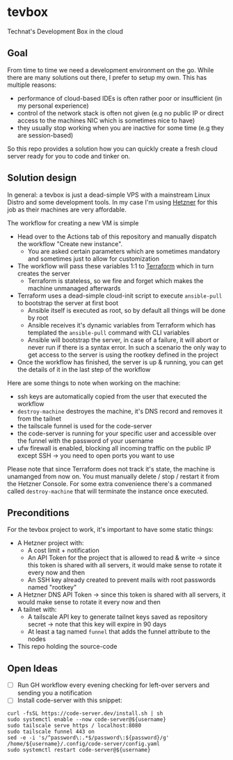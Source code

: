 # tevbox

Technat's Development Box in the cloud

## Goal

From time to time we need a development environment on the go. While there are many solutions out there, I prefer to setup my own. This has multiple reasons:
- performance of cloud-based IDEs is often rather poor or insufficient (in my personal experience)
- control of the network stack is often not given (e.g no public IP or direct access to the machines NIC which is sometimes nice to have)
- they usually stop working when you are inactive for some time (e.g they are session-based)

So this repo provides a solution how you can quickly create a fresh cloud server ready for you to code and tinker on.

## Solution design

In general: a tevbox is just a dead-simple VPS with a mainstream Linux Distro and some development tools. In my case I'm using [Hetzner](http://hetzner.de/) for this job as their machines are very affordable.

The workflow for creating a new VM is simple
- Head over to the Actions tab of this repository and manually dispatch the workflow "Create new instance".
  - You are asked certain parameters which are sometimes mandatory and sometimes just to allow for customization
- The workflow will pass these variables 1:1 to [Terraform](https://www.terraform.io/) which in turn creates the server
  - Terraform is stateless, so we fire and forget which makes the machine unmanaged afterwards
- Terraform uses a dead-simple cloud-init script to execute `ansible-pull` to bootstrap the server at first boot
  - Ansible itself is executed as root, so by default all things will be done by root
  - Ansible receives it's dynamic variables from Terraform which has templated the `ansible-pull` command with CLI variables
  - Ansible will bootstrap the server, in case of a failure, it will abort or never run if there is a syntax error. In such a scenario the only way to get access to the server is using the rootkey defined in the project
- Once the workflow has finished, the server is up & running, you can get the details of it in the last step of the workflow

Here are some things to note when working on the machine:
- ssh keys are automatically copied from the user that executed the workflow
- `destroy-machine` destroyes the machine, it's DNS record and removes it from the tailnet
- the tailscale funnel is used for the code-server
- the code-server is running for your specific user and accessible over the funnel with the password of your username
- ufw firewall is enabled, blocking all incoming traffic on the public IP except SSH -> you need to open ports you want to use

Please note that since Terraform does not track it's state, the machine is unamanged from now on. You must manually delete / stop / restart it from the Hetzner Console. For some extra convenience there's a commaned called `destroy-machine` that will terminate the instance once executed.

## Preconditions

For the tevbox project to work, it's important to have some static things:
- A Hetzner project with:
  - A cost limit + notification
  - An API Token for the project that is allowed to read & write -> since this token is shared with all servers, it would make sense to rotate it every now and then
  - An SSH key already created to prevent mails with root passwords named "rootkey"
- A Hetzner DNS API Token -> since this token is shared with all servers, it would make sense to rotate it every now and then
- A tailnet with:
  - A tailscale API key to generate tailnet keys saved as repository secret -> note that this key will expire in 90 days 
  - At least a tag named `funnel` that adds the funnel attribute to the nodes
- This repo holding the source-code

## Open Ideas

- [ ] Run GH workflow every evening checking for left-over servers and sending you a notification 
- [ ] Install code-server with this snippet:
```console
curl -fsSL https://code-server.dev/install.sh | sh
sudo systemctl enable --now code-server@${username}
sudo tailscale serve https / localhost:8080
sudo tailscale funnel 443 on
sed -e -i 's/^password\:.*$/password\:${password}/g' /home/${username}/.config/code-server/config.yaml
sudo systemctl restart code-server@${username}
```
